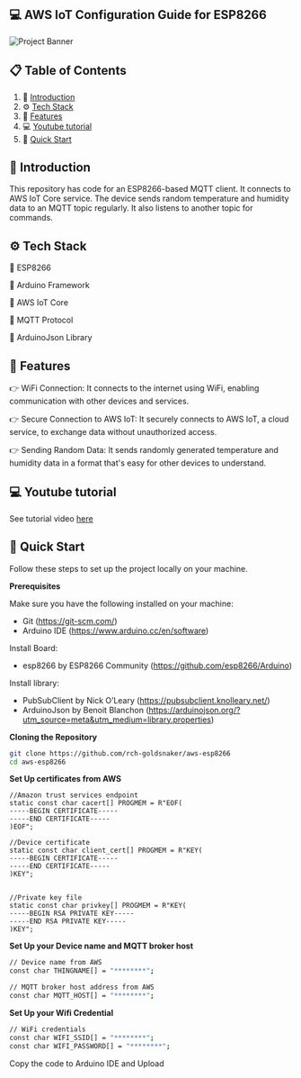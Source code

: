 ## <a name="introduction">💻 AWS IoT Configuration Guide for ESP8266</a>

<img src="https://github.com/rch-goldsnaker/aws-esp8266/blob/main//banner.png" alt="Project Banner">

## 📋 <a name="table">Table of Contents</a>

1. 🤖 [Introduction](#introduction)
2. ⚙️ [Tech Stack](#tech-stack)
3. 🔋 [Features](#features)
4. 💻 [Youtube tutorial](#youtube)
5. 🤸 [Quick Start](#quick-start)
   
## <a name="introduction">🤖 Introduction</a>

This repository has code for an ESP8266-based MQTT client. It connects to AWS IoT Core service. The device sends random temperature and humidity data to an MQTT topic regularly. It also listens to another topic for commands.

## <a name="tech-stack">⚙️ Tech Stack</a>

💎 ESP8266 

💎 Arduino Framework

💎 AWS IoT Core

💎 MQTT Protocol

💎 ArduinoJson Library

## <a name="features">🔋 Features</a>

👉 WiFi Connection: It connects to the internet using WiFi, enabling communication with other devices and services.

👉 Secure Connection to AWS IoT: It securely connects to AWS IoT, a cloud service, to exchange data without unauthorized access.

👉 Sending Random Data: It sends randomly generated temperature and humidity data in a format that's easy for other devices to understand.

## <a name="youtube">💻 Youtube tutorial</a>

See tutorial video [here](https://youtu.be/xZoeJ-osS3g)

## <a name="quick-start">🤸 Quick Start</a>

Follow these steps to set up the project locally on your machine.

**Prerequisites**

Make sure you have the following installed on your machine:

- Git (https://git-scm.com/)
- Arduino IDE (https://www.arduino.cc/en/software)

Install Board:
- esp8266 by ESP8266 Community (https://github.com/esp8266/Arduino)

Install library:
- PubSubClient by Nick O’Leary (https://pubsubclient.knolleary.net/)
- ArduinoJson by Benoit Blanchon (https://arduinojson.org/?utm_source=meta&utm_medium=library.properties)

**Cloning the Repository**

```bash
git clone https://github.com/rch-goldsnaker/aws-esp8266
cd aws-esp8266
```

**Set Up certificates from AWS**

```env
//Amazon trust services endpoint
static const char cacert[] PROGMEM = R"EOF(
-----BEGIN CERTIFICATE-----
-----END CERTIFICATE-----
)EOF";

//Device certificate
static const char client_cert[] PROGMEM = R"KEY(
-----BEGIN CERTIFICATE-----
-----END CERTIFICATE-----
)KEY";


//Private key file
static const char privkey[] PROGMEM = R"KEY(
-----BEGIN RSA PRIVATE KEY-----
-----END RSA PRIVATE KEY-----
)KEY";
```

**Set Up your Device name and MQTT broker host**

```bash
// Device name from AWS
const char THINGNAME[] = "********";

// MQTT broker host address from AWS
const char MQTT_HOST[] = "********";
```

**Set Up your Wifi Credential**

```bash
// WiFi credentials
const char WIFI_SSID[] = "********";
const char WIFI_PASSWORD[] = "********";
```

Copy the code to Arduino IDE and Upload
